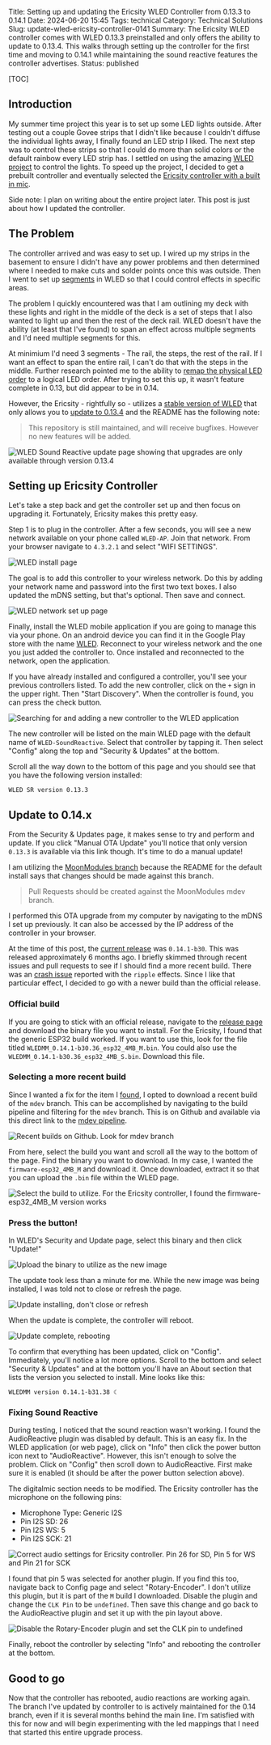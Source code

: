 Title: Setting up and updating the Ericsity WLED Controller from 0.13.3 to 0.14.1
Date: 2024-06-20 15:45
Tags: technical
Category: Technical Solutions
Slug: update-wled-ericsity-controller-0141
Summary: The Ericsity WLED controller comes with WLED 0.13.3 preinstalled and only offers the ability to update to 0.13.4. This walks through setting up the controller for the first time and moving to 0.14.1 while maintaining the sound reactive features the controller advertises.
Status: published

[TOC]

## Introduction

My summer time project this year is to set up some LED lights outside. After testing out a couple Govee strips that I didn't like because I couldn't diffuse the individual lights away, I finally found an LED strip I liked. The next step was to control these strips so that I could do more than solid colors or the default rainbow every LED strip has. I settled on using the amazing [WLED project][wled] to control the lights. To speed up the project, I decided to get a prebuilt controller and eventually selected the [Ericsity controller with a built in mic][ericsity].

Side note: I plan on writing about the entire project later. This post is just about how I updated the controller.

## The Problem

The controller arrived and was easy to set up. I wired up my strips in the basement to ensure I didn't have any power problems and then determined where I needed to make cuts and solder points once this was outside. Then I went to set up [segments][1] in WLED so that I could control effects in specific areas.

The problem I quickly encountered was that I am outlining my deck with these lights and right in the middle of the deck is a set of steps that I also wanted to light up and then the rest of the deck rail. WLED doesn't have the ability (at least that I've found) to span an effect across multiple segments and I'd need multiple segments for this. 

At minimium I'd need 3 segments - The rail, the steps, the rest of the rail. If I want an effect to span the entire rail, I can't do that with the steps in the middle. Further research pointed me to the ability to [remap the physical LED order][2] to a logical LED order. After trying to set this up, it wasn't feature complete in 0.13, but did appear to be in 0.14.

However, the Ericsity - rightfully so - utilizes a [stable version of WLED][3] that only allows you to [update to 0.13.4][4] and the README has the following note:

> This repository is still maintained, and will receive bugfixes. However no new features will be added.

![WLED Sound Reactive update page showing that upgrades are only available through version 0.13.4][updatepage]

## Setting up Ericsity Controller

Let's take a step back and get the controller set up and then focus on upgrading it. Fortunately, Ericsity makes this pretty easy.

Step 1 is to plug in the controller. After a few seconds, you will see a new network available on your phone called `WLED-AP`. Join that network. From your browser navigate to `4.3.2.1` and select "WIFI SETTINGS". 

![WLED install page][installpage]

The goal is to add this controller to your wireless network. Do this by adding your network name and password into the first two text boxes. I also updated the mDNS setting, but that's optional. Then save and connect.

![WLED network set up page][wifipage]

Finally, install the WLED mobile application if you are going to manage this via your phone. On an android device you can find it in the Google Play store with the name [WLED][5]. Reconnect to your wireless network and the one you just added the controller to. Once installed and reconnected to the network, open the application. 

If you have already installed and configured a controller, you'll see your previous controllers listed. To add the new controller, click on the `+` sign in the upper right. Then "Start Discovery". When the controller is found, you can press the check button.

![Searching for and adding a new controller to the WLED application][discoverypage]

The new controller will be listed on the main WLED page with the default name of `WLED-SoundReactive`. Select that controller by tapping it. Then select "Config" along the top and "Security & Updates" at the bottom.

Scroll all the way down to the bottom of this page and you should see that you have the following version installed:

`WLED SR version 0.13.3`

## Update to 0.14.x

From the Security & Updates page, it makes sense to try and perform and update. If you click "Manual OTA Update" you'll notice that only version `0.13.3` is available via this link though. It's time to do a manual update!

I am utilizing the [MoonModules branch][6] because the README for the default install says that changes should be made against this branch.

> Pull Requests should be created against the MoonModules mdev branch.

I performed this OTA upgrade from my computer by navigating to the mDNS I set up previously. It can also be accessed by the IP address of the controller in your browser.

At the time of this post, the [current release][7] was `0.14.1-b30`. This was released approximately 6 months ago. I briefly skimmed through recent issues and pull requests to see if I should find a more recent build. There was an [crash issue][8] reported with the `ripple` effects. Since I like that particular effect, I decided to go with a newer build than the official release. 

### Official build

If you are going to stick with an official release, navigate to the [release page][7] and download the binary file you want to install. For the Ericsity, I found that the generic ESP32 build worked. If you want to use this, look for the file titled `WLEDMM_0.14.1-b30.36_esp32_4MB_M.bin`. You could also use the `WLEDMM_0.14.1-b30.36_esp32_4MB_S.bin`. Download this file.

### Selecting a more recent build

Since I wanted a fix for the item I [found][8], I opted to download a recent build of the `mdev` branch. This can be accomplished by navigating to the build pipeline and filtering for the `mdev` branch. This is on Github and available via this direct link to the [mdev pipeline][9].

![Recent builds on Github. Look for mdev branch][builds]

From here, select the build you want and scroll all the way to the bottom of the page. Find the binary you want to download. In my case, I wanted the `firmware-esp32_4MB_M` and download it. Once downloaded, extract it so that you can upload the `.bin` file within the WLED page. 

![Select the build to utilize. For the Ericsity controller, I found the firmware-esp32_4MB_M version works][buildversion]

### Press the button!

In WLED's Security and Update page, select this binary and then click "Update!"

![Upload the binary to utilize as the new image][update1]

The update took less than a minute for me. While the new image was being installed, I was told not to close or refresh the page.

![Update installing, don't close or refresh][update2]

When the update is complete, the controller will reboot. 

![Update complete, rebooting][update3]

To confirm that everything has been updated, click on "Config". Immediately, you'll notice a lot more options. Scroll to the bottom and select "Security & Updates" and at the bottom you'll have an About section that lists the version you selected to install. Mine looks like this:

`WLEDMM version 0.14.1-b31.38 ☾`

### Fixing Sound Reactive

During testing, I noticed that the sound reaction wasn't working. I found the AudioReactive plugin was disabled by default. This is an easy fix. In the WLED application (or web page), click on "Info" then click the power button icon next to "AudioReactive". However, this isn't enough to solve the problem. Click on "Config" then scroll down to AudioReactive. First make sure it is enabled (it should be after the power button selection above). 

The digitalmic section needs to be modified. The Ericsity controller has the microphone on the following pins:

 - Microphone Type: Generic I2S
 - Pin I2S SD: 26
 - Pin I2S WS: 5
 - Pin I2S SCK: 21

![Correct audio settings for Ericsity controller. Pin 26 for SD, Pin 5 for WS and Pin 21 for SCK][audio] 

I found that pin 5 was selected for another plugin. If you find this too, navigate back to Config page and select "Rotary-Encoder". I don't utilize this plugin, but it is part of the `M` build I downloaded. Disable the plugin and change the `CLK Pin` to be `undefined`. Then save this change and go back to the AudioReactive plugin and set it up with the pin layout above.

![Disable the Rotary-Encoder plugin and set the CLK pin to undefined][disabled]

Finally, reboot the controller by selecting "Info" and rebooting the controller at the bottom.

## Good to go

Now that the controller has rebooted, audio reactions are working again. The branch I've updated by controller to is actively maintained for the 0.14 branch, even if it is several months behind the main line. I'm satisfied with this for now and will begin experimenting with the led mappings that I need that started this entire upgrade process.


 [wled]: https://kno.wled.ge/
 [ericsity]: https://www.amazon.com/Ericsity-Controller-Addressable-WS2812B-SK6812/dp/B0CNVXY8NX
 [1]: https://kno.wled.ge/features/segments/
 [2]: https://kno.wled.ge/advanced/mapping/
 [3]: https://github.com/atuline/WLED
 [updatepage]: {attach}images/wled/wled-update-page.png
 [4]: https://github.com/atuline/WLED/releases
 [installpage]: {attach}images/wled/install1.png
 [wifipage]: {attach}images/wled/install2.png
 [5]: https://play.google.com/store/apps/details?id=com.aircoookie.WLED&hl=en_US
 [discoverypage]: {attach}images/wled/install3.png
 [6]: https://github.com/MoonModules/WLED
 [7]: https://github.com/MoonModules/WLED/releases
 [8]: https://github.com/MoonModules/WLED/issues/130
 [update1]: {attach}images/wled/update1.png
 [update2]: {attach}images/wled/update2.png
 [update3]: {attach}images/wled/update3.png
 [disabled]: {attach}images/wled/disabled-plugin.png
 [audio]: {attach}images/wled/correct-audio.png
 [9]: https://github.com/MoonModules/WLED/actions/workflows/wled-ci.yml?query=branch%3Amdev
 [builds]: {attach}images/wled/github-builds.png
 [buildversion]: {attach}images/wled/github-build-version.png